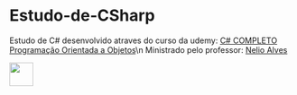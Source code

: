 # Estudo-de-CSharp
Estudo de C#  desenvolvido atraves do curso da udemy: <a href = "https://www.udemy.com/course/programacao-orientada-a-objetos-csharp/">C# COMPLETO Programação Orientada a Objetos</a>\n
Ministrado pelo professor: <a href = "https://www.youtube.com/c/DevSuperior/featured">Nelio Alves</a>


<img src = "https://growiz.com.br/wp-content/uploads/2020/08/kisspng-c-programming-language-logo-microsoft-visual-stud-atlas-portfolio-5b899192d7c600.1628571115357423548838.png" height="42" width="42">
